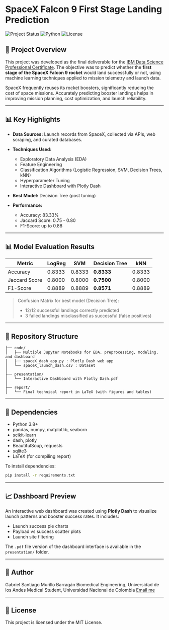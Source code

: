 # SpaceX Falcon 9 First Stage Landing Prediction

![Project Status](https://img.shields.io/badge/status-completed-brightgreen)
![Python](https://img.shields.io/badge/Python-3.8-blue?logo=python)
![License](https://img.shields.io/badge/license-MIT-lightgrey)

## 🚀 Project Overview

This project was developed as the final deliverable for the [IBM Data Science Professional Certificate](https://www.coursera.org/professional-certificates/ibm-data-science). The objective was to predict whether the **first stage of the SpaceX Falcon 9 rocket** would land successfully or not, using machine learning techniques applied to mission telemetry and launch data.

SpaceX frequently reuses its rocket boosters, significantly reducing the cost of space missions. Accurately predicting booster landings helps in improving mission planning, cost optimization, and launch reliability.

---

## 📊 Key Highlights

* **Data Sources:** Launch records from SpaceX, collected via APIs, web scraping, and curated databases.
* **Techniques Used:**

  * Exploratory Data Analysis (EDA)
  * Feature Engineering
  * Classification Algorithms (Logistic Regression, SVM, Decision Trees, kNN)
  * Hyperparameter Tuning
  * Interactive Dashboard with Plotly Dash
* **Best Model:** Decision Tree (post tuning)
* **Performance:**

  * Accuracy: 83.33%
  * Jaccard Score: 0.75 - 0.80
  * F1-Score: up to 0.88

---

## 📊 Model Evaluation Results

| Metric        | LogReg | SVM    | Decision Tree | kNN    |
| ------------- | ------ | ------ | ------------- | ------ |
| Accuracy      | 0.8333 | 0.8333 | **0.8333**    | 0.8333 |
| Jaccard Score | 0.8000 | 0.8000 | **0.7500**    | 0.8000 |
| F1-Score      | 0.8889 | 0.8889 | **0.8571**    | 0.8889 |

> Confusion Matrix for best model (Decision Tree):
>
> * 12/12 successful landings correctly predicted
> * 3 failed landings misclassified as successful (false positives)

---

## 📂 Repository Structure

```
├── code/
│   ├── Multiple Jupyter Notebooks for EDA, preprocessing, modeling, and dashboard
│   ├── spaceX_dash_app.py : Plotly Dash web app
│   └── spaceX_launch_dash.csv : Dataset
│
├── presentation/
│   └── Interactive Dashboard with Plotly Dash.pdf
│
├── report/
│   └── Final technical report in LaTeX (with figures and tables)
```

---

## 📝 Dependencies

* Python 3.8+
* pandas, numpy, matplotlib, seaborn
* scikit-learn
* dash, plotly
* BeautifulSoup, requests
* sqlite3
* LaTeX (for compiling report)

To install dependencies:

```bash
pip install -r requirements.txt
```

---

## 📈 Dashboard Preview

An interactive web dashboard was created using **Plotly Dash** to visualize launch patterns and booster success rates. It includes:

* Launch success pie charts
* Payload vs success scatter plots
* Launch site filtering

The `.pdf` file version of the dashboard interface is available in the `presentation/` folder.

---

## 👤 Author

Gabriel Santiago Murillo Barragán
Biomedical Engineering, Universidad de los Andes
Medical Student, Universidad Nacional de Colombia
[Email me](mailto:gabrielsmurillo@unal.edu.co)

---

## 🔖 License

This project is licensed under the MIT License.
